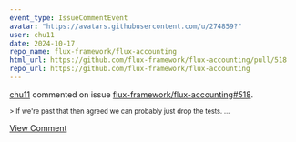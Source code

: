 ```yaml
---
event_type: IssueCommentEvent
avatar: "https://avatars.githubusercontent.com/u/274859?"
user: chu11
date: 2024-10-17
repo_name: flux-framework/flux-accounting
html_url: https://github.com/flux-framework/flux-accounting/pull/518
repo_url: https://github.com/flux-framework/flux-accounting
---
```


<a href='https://github.com/chu11' target='_blank'>chu11</a> commented on issue <a href='https://github.com/flux-framework/flux-accounting/pull/518' target='_blank'>flux-framework/flux-accounting#518</a>.

<small>> If we're past that then agreed we can probably just drop the tests....</small>

<a href='https://github.com/flux-framework/flux-accounting/pull/518' target='_blank'>View Comment</a>